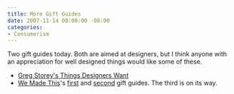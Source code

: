 ```yaml
---
title: More Gift Guides
date: 2007-11-14 00:00:00 -08:00
categories:
- Consumerism
---
```


<p>Two gift guides today. Both are aimed at designers, but I think anyone with an appreciation for well designed things would like some of these.</p>

<ul>
<li><a href="http://airbagindustries.com/things.html">Greg Storey's Things Designers Want</a></li>
<li><a href="http://wemadethis.typepad.com/">We Made This</a>'s <a href="http://wemadethis.typepad.com/we_made_this/2007/11/the-we-made-thi.html">first</a> and <a href="http://wemadethis.typepad.com/we_made_this/2007/11/we-made-this-gr.html">second</a> gift guides. The third is on its way.</li>
</ul>
